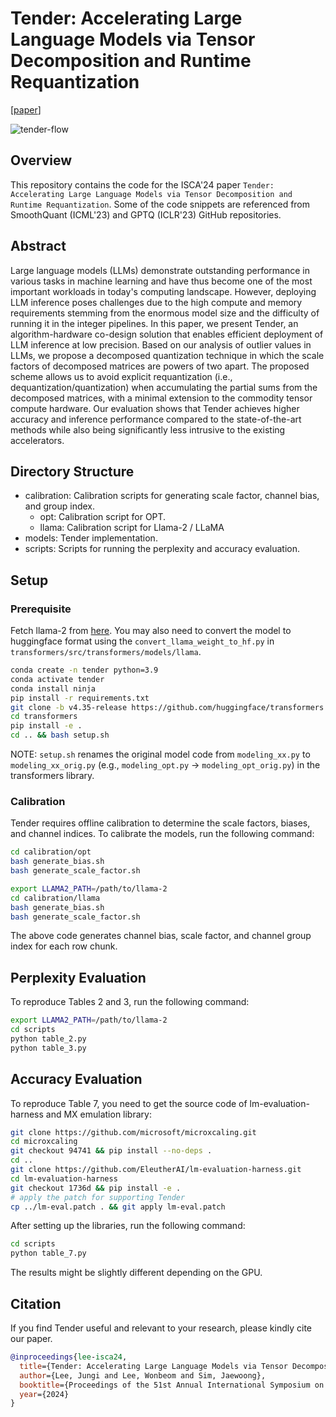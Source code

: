 # Tender: Accelerating Large Language Models via Tensor Decomposition and Runtime Requantization
[[paper](https://arxiv.org/abs/2406.12930)]

![tender-flow](figures/tender-flow.png)

## Overview

This repository contains the code for the ISCA'24 paper `Tender: Accelerating Large Language Models via Tensor Decomposition and Runtime Requantization`. Some of the code snippets are referenced from SmoothQuant (ICML'23) and GPTQ (ICLR'23) GitHub repositories.

## Abstract

Large language models (LLMs) demonstrate outstanding performance in various tasks in machine learning and have thus become one of the most important workloads in today's computing landscape. However, deploying LLM inference poses challenges due to the high compute and memory requirements stemming from the enormous model size and the difficulty of running it in the integer pipelines. In this paper, we present Tender, an algorithm-hardware co-design solution that enables efficient deployment of LLM inference at low precision. Based on our analysis of outlier values in LLMs, we propose a decomposed quantization technique in which the scale factors of decomposed matrices are powers of two apart. The proposed scheme allows us to avoid explicit requantization (i.e., dequantization/quantization) when accumulating the partial sums from the decomposed matrices, with a minimal extension to the commodity tensor compute hardware. Our evaluation shows that Tender achieves higher accuracy and inference performance compared to the state-of-the-art methods while also being significantly less intrusive to the existing accelerators.

## Directory Structure

- calibration: Calibration scripts for generating scale factor, channel bias, and group index.
  - opt: Calibration script for OPT.
  - llama: Calibration script for Llama-2 / LLaMA
- models: Tender implementation.
- scripts: Scripts for running the perplexity and accuracy evaluation.

## Setup

### Prerequisite

Fetch llama-2 from [here](https://llama.meta.com/llama-downloads). You may also need to convert the model to huggingface format using the `convert_llama_weight_to_hf.py` in `transformers/src/transformers/models/llama`.

```sh
conda create -n tender python=3.9
conda activate tender
conda install ninja
pip install -r requirements.txt
git clone -b v4.35-release https://github.com/huggingface/transformers.git
cd transformers
pip install -e .
cd .. && bash setup.sh
```

NOTE: `setup.sh` renames the original model code from `modeling_xx.py` to `modeling_xx_orig.py` (e.g., `modeling_opt.py` -> `modeling_opt_orig.py`) in the transformers library.

### Calibration

Tender requires offline calibration to determine the scale factors, biases, and channel indices. To calibrate the models, run the following command:

```sh
cd calibration/opt
bash generate_bias.sh
bash generate_scale_factor.sh

export LLAMA2_PATH=/path/to/llama-2
cd calibration/llama
bash generate_bias.sh
bash generate_scale_factor.sh
```

The above code generates channel bias, scale factor, and channel group index for each row chunk.

## Perplexity Evaluation

To reproduce Tables 2 and 3, run the following command:

```sh
export LLAMA2_PATH=/path/to/llama-2
cd scripts
python table_2.py
python table_3.py
```

## Accuracy Evaluation

To reproduce Table 7, you need to get the source code of lm-evaluation-harness and MX emulation library:

```sh
git clone https://github.com/microsoft/microxcaling.git
cd microxcaling
git checkout 94741 && pip install --no-deps .
cd ..
git clone https://github.com/EleutherAI/lm-evaluation-harness.git
cd lm-evaluation-harness
git checkout 1736d && pip install -e .
# apply the patch for supporting Tender
cp ../lm-eval.patch . && git apply lm-eval.patch
```

After setting up the libraries, run the following command:

```sh
cd scripts
python table_7.py
```

The results might be slightly different depending on the GPU.

## Citation

If you find Tender useful and relevant to your research, please kindly cite our paper. 

```bibtex
@inproceedings{lee-isca24,
  title={Tender: Accelerating Large Language Models via Tensor Decomposition and Runtime Requantization},
  author={Lee, Jungi and Lee, Wonbeom and Sim, Jaewoong},
  booktitle={Proceedings of the 51st Annual International Symposium on Computer Architecture},
  year={2024}
}
```
